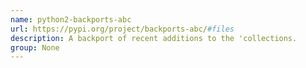 ```yaml
---
name: python2-backports-abc
url: https://pypi.org/project/backports-abc/#files
description: A backport of recent additions to the 'collections.
group: None
---
```

